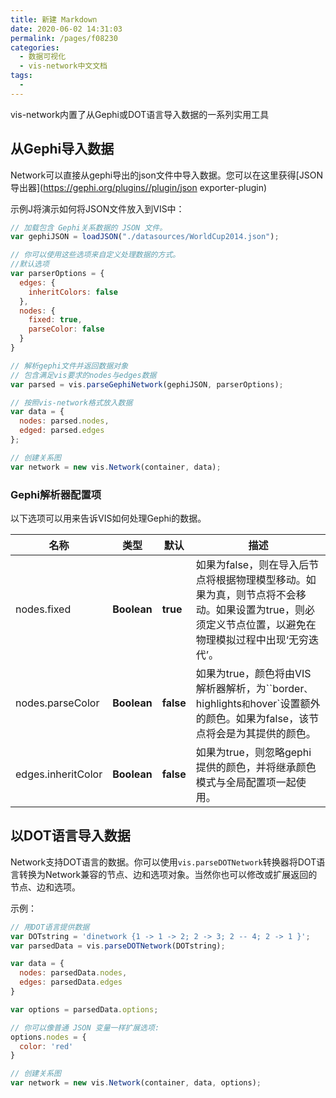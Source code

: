 ```yaml
---
title: 新建 Markdown
date: 2020-06-02 14:31:03
permalink: /pages/f08230
categories: 
  - 数据可视化
  - vis-network中文文档
tags: 
  - 
---
```


vis-network内置了从Gephi或DOT语言导入数据的一系列实用工具

## 从Gephi导入数据

Network可以直接从gephi导出的json文件中导入数据。您可以在这里获得[JSON导出器](https://gephi.org/plugins//plugin/json exporter-plugin)

示例J将演示如何将JSON文件放入到VIS中：

```js
// 加载包含 Gephi关系数据的 JSON 文件。
var gephiJSON = loadJSON("./datasources/WorldCup2014.json");

// 你可以使用这些选项来自定义处理数据的方式。
//默认选项
var parserOptions = {
  edges: {
    inheritColors: false
  },
  nodes: {
    fixed: true,
    parseColor: false
  }
}

// 解析gephi文件并返回数据对象
// 包含满足vis要求的nodes与edges数据
var parsed = vis.parseGephiNetwork(gephiJSON, parserOptions);

// 按照vis-network格式放入数据
var data = {
  nodes: parsed.nodes,
  edged: parsed.edges
};

// 创建关系图
var network = new vis.Network(container, data);
```

 

### Gephi解析器配置项

以下选项可以用来告诉VIS如何处理Gephi的数据。

| 名称               | 类型        | 默认      | 描述                                                         |
| ------------------ | ----------- | --------- | ------------------------------------------------------------ |
| nodes.fixed        | **Boolean** | **true**  | 如果为false，则在导入后节点将根据物理模型移动。如果为真，则节点将不会移动。如果设置为true，则必须定义节点位置，以避免在物理模拟过程中出现‘无穷迭代’。 |
| nodes.parseColor   | **Boolean** | **false** | 如果为true，颜色将由VIS解析器解析，为``border`、`highlights`和`hover`设置额外的颜色。如果为false，该节点将会是为其提供的颜色。 |
| edges.inheritColor | **Boolean** | **false** | 如果为true，则忽略gephi提供的颜色，并将继承颜色模式与全局配置项一起使用。 |

## 以DOT语言导入数据

Network支持DOT语言的数据。你可以使用`vis.parseDOTNetwork`转换器将DOT语言转换为Network兼容的节点、边和选项对象。当然你也可以修改或扩展返回的节点、边和选项。

示例：

```js
// 用DOT语言提供数据
var DOTstring = 'dinetwork {1 -> 1 -> 2; 2 -> 3; 2 -- 4; 2 -> 1 }';
var parsedData = vis.parseDOTNetwork(DOTstring);

var data = {
  nodes: parsedData.nodes,
  edges: parsedData.edges
}

var options = parsedData.options;

// 你可以像普通 JSON 变量一样扩展选项:
options.nodes = {
  color: 'red'
}

// 创建关系图
var network = new vis.Network(container, data, options);
```

